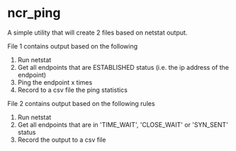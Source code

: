 # ncr_ping

A simple utility that will create 2 files based on netstat output.

File 1 contains output based on the following
  1. Run netstat
  2. Get all endpoints that are ESTABLISHED status (i.e. the ip address of the endpoint)
  3. Ping the endpoint x times 
  4. Record to a csv file the ping statistics 
  
File 2 contains output based on the following rules
  1. Run netstat 
  2. Get all endpoints that are in 'TIME_WAIT', 'CLOSE_WAIT' or 'SYN_SENT' status
  3. Record the output to a csv file  
